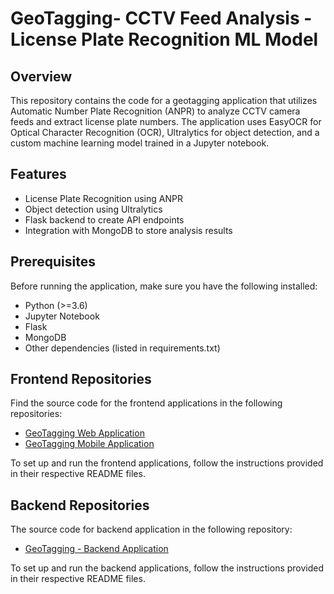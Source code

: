 # GeoTagging- CCTV Feed Analysis - License Plate Recognition ML Model

## Overview

This repository contains the code for a geotagging application that utilizes Automatic Number Plate Recognition (ANPR) to analyze CCTV camera feeds and extract license plate numbers. The application uses EasyOCR for Optical Character Recognition (OCR), Ultralytics for object detection, and a custom machine learning model trained in a Jupyter notebook.

## Features

- License Plate Recognition using ANPR
- Object detection using Ultralytics
- Flask backend to create API endpoints
- Integration with MongoDB to store analysis results

## Prerequisites

Before running the application, make sure you have the following installed:

- Python (>=3.6)
- Jupyter Notebook
- Flask
- MongoDB
- Other dependencies (listed in requirements.txt)

## Frontend Repositories

Find the source code for the frontend applications in the following repositories:

- [GeoTagging Web Application](https://github.com/sebesti0n/Geotagging-and-Analysis-of-CCTV-Areas/tree/main/web)
- [GeoTagging Mobile Application](https://github.com/sebesti0n/Geotagging-and-Analysis-of-CCTV-Areas/tree/main/mobile)

To set up and run the frontend applications, follow the instructions provided in their respective README files.

## Backend Repositories

The source code for backend application in the following repository:

- [GeoTagging - Backend Application](https://github.com/sebesti0n/GeoTagging-and-Analysis-of-CCTV-Areas-Backend)

To set up and run the backend applications, follow the instructions provided in their respective README files.

